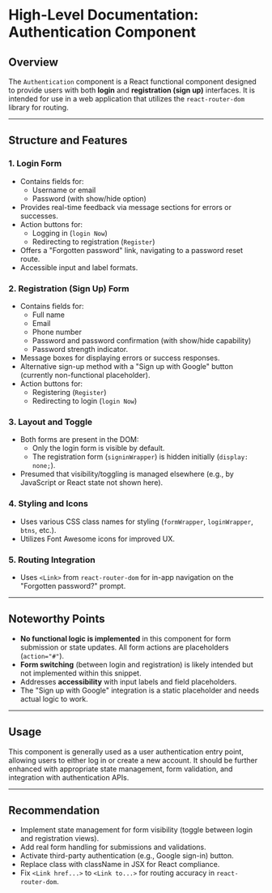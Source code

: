 # High-Level Documentation: Authentication Component

## Overview

The `Authentication` component is a React functional component designed to provide users with both **login** and **registration (sign up)** interfaces. It is intended for use in a web application that utilizes the `react-router-dom` library for routing.

---

## Structure and Features

### 1. **Login Form**
- Contains fields for:
  - Username or email
  - Password (with show/hide option)
- Provides real-time feedback via message sections for errors or successes.
- Action buttons for:
  - Logging in (`login Now`)
  - Redirecting to registration (`Register`)
- Offers a "Forgotten password" link, navigating to a password reset route.
- Accessible input and label formats.

### 2. **Registration (Sign Up) Form**
- Contains fields for:
  - Full name
  - Email
  - Phone number
  - Password and password confirmation (with show/hide capability)
  - Password strength indicator.
- Message boxes for displaying errors or success responses.
- Alternative sign-up method with a "Sign up with Google" button (currently non-functional placeholder).
- Action buttons for:
  - Registering (`Register`)
  - Redirecting to login (`login Now`)

### 3. **Layout and Toggle**
- Both forms are present in the DOM:
  - Only the login form is visible by default.
  - The registration form (`signinWrapper`) is hidden initially (`display: none;`).
- Presumed that visibility/toggling is managed elsewhere (e.g., by JavaScript or React state not shown here).

### 4. **Styling and Icons**
- Uses various CSS class names for styling (`formWrapper`, `loginWrapper`, `btns`, etc.).
- Utilizes Font Awesome icons for improved UX.

### 5. **Routing Integration**
- Uses `<Link>` from `react-router-dom` for in-app navigation on the "Forgotten password?" prompt.

---

## Noteworthy Points
- **No functional logic is implemented** in this component for form submission or state updates. All form actions are placeholders (`action="#"`).
- **Form switching** (between login and registration) is likely intended but not implemented within this snippet.
- Addresses **accessibility** with input labels and field placeholders.
- The "Sign up with Google" integration is a static placeholder and needs actual logic to work.

---

## Usage

This component is generally used as a user authentication entry point, allowing users to either log in or create a new account. It should be further enhanced with appropriate state management, form validation, and integration with authentication APIs.

---

## Recommendation

- Implement state management for form visibility (toggle between login and registration views).
- Add real form handling for submissions and validations.
- Activate third-party authentication (e.g., Google sign-in) button.
- Replace class with className in JSX for React compliance.
- Fix `<Link href...>` to `<Link to...>` for routing accuracy in `react-router-dom`.